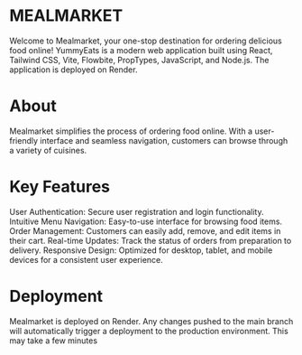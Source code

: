 # MEALMARKET

Welcome to Mealmarket, your one-stop destination for ordering delicious food online! YummyEats is a modern web application built using React, Tailwind CSS, Vite, Flowbite, PropTypes, JavaScript, and Node.js. The application is deployed on Render.

# About
Mealmarket simplifies the process of ordering food online. With a user-friendly interface and seamless navigation, customers can browse through a variety of cuisines.

# Key Features
User Authentication: Secure user registration and login functionality.
Intuitive Menu Navigation: Easy-to-use interface for browsing food items.
Order Management: Customers can easily add, remove, and edit items in their cart.
Real-time Updates: Track the status of orders from preparation to delivery.
Responsive Design: Optimized for desktop, tablet, and mobile devices for a consistent user experience.

# Deployment
Mealmarket is deployed on Render. Any changes pushed to the main branch will automatically trigger a deployment to the production environment. This may take a few minutes
